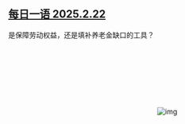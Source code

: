 <!--1740232827000-->
[每日一语 2025.2.22](https://chinadigitaltimes.net/chinese/716027.html)
------

<p>是保障劳动权益，还是填补养老金缺口的工具？<br><img decoding="async" src="data:image/svg+xml,%3Csvg%20xmlns='http://www.w3.org/2000/svg'%20viewBox='0%200%200%200'%3E%3C/svg%3E" alt="img" data-lazy-src="https://chinadigitaltimes.net/chinese/files/2025/02/2025.2.22.png"><noscript><img decoding="async" src="https://chinadigitaltimes.net/chinese/files/2025/02/2025.2.22.png" alt="img"></noscript></p><div class="addtoany_share_save_container addtoany_content addtoany_content_bottom"><div class="a2a_kit a2a_kit_size_32 addtoany_list" data-a2a-url="https://chinadigitaltimes.net/chinese/716027.html" data-a2a-title="每日一语 2025.2.22"><a class="a2a_button_facebook" href="https://www.addtoany.com/add_to/facebook?linkurl=https%3A%2F%2Fchinadigitaltimes.net%2Fchinese%2F716027.html&amp;linkname=%E6%AF%8F%E6%97%A5%E4%B8%80%E8%AF%AD%202025.2.22" title="Facebook" rel="nofollow noopener" target="_blank"></a><a class="a2a_button_twitter" href="https://www.addtoany.com/add_to/twitter?linkurl=https%3A%2F%2Fchinadigitaltimes.net%2Fchinese%2F716027.html&amp;linkname=%E6%AF%8F%E6%97%A5%E4%B8%80%E8%AF%AD%202025.2.22" title="Twitter" rel="nofollow noopener" target="_blank"></a><a class="a2a_button_telegram" href="https://www.addtoany.com/add_to/telegram?linkurl=https%3A%2F%2Fchinadigitaltimes.net%2Fchinese%2F716027.html&amp;linkname=%E6%AF%8F%E6%97%A5%E4%B8%80%E8%AF%AD%202025.2.22" title="Telegram" rel="nofollow noopener" target="_blank"></a><a class="a2a_button_reddit" href="https://www.addtoany.com/add_to/reddit?linkurl=https%3A%2F%2Fchinadigitaltimes.net%2Fchinese%2F716027.html&amp;linkname=%E6%AF%8F%E6%97%A5%E4%B8%80%E8%AF%AD%202025.2.22" title="Reddit" rel="nofollow noopener" target="_blank"></a><a class="a2a_button_whatsapp" href="https://www.addtoany.com/add_to/whatsapp?linkurl=https%3A%2F%2Fchinadigitaltimes.net%2Fchinese%2F716027.html&amp;linkname=%E6%AF%8F%E6%97%A5%E4%B8%80%E8%AF%AD%202025.2.22" title="WhatsApp" rel="nofollow noopener" target="_blank"></a><a class="a2a_button_email" href="https://www.addtoany.com/add_to/email?linkurl=https%3A%2F%2Fchinadigitaltimes.net%2Fchinese%2F716027.html&amp;linkname=%E6%AF%8F%E6%97%A5%E4%B8%80%E8%AF%AD%202025.2.22" title="Email" rel="nofollow noopener" target="_blank"></a><a class="a2a_button_copy_link" href="https://www.addtoany.com/add_to/copy_link?linkurl=https%3A%2F%2Fchinadigitaltimes.net%2Fchinese%2F716027.html&amp;linkname=%E6%AF%8F%E6%97%A5%E4%B8%80%E8%AF%AD%202025.2.22" title="Copy Link" rel="nofollow noopener" target="_blank"></a><a class="a2a_dd addtoany_share_save addtoany_share" href="https://www.addtoany.com/share"></a></div></div>
